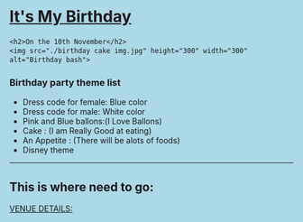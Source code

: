<!DOCTYPE html>
<html lang="en">
<head>
    <meta charset="UTF-8">
    <meta name="viewport" content="width=device-width, initial-scale=1.0">
    <title>BIRTHDAY INVITATION</title>
</head>
<style>
    h1{
        text-decoration: underline;
    }
    html{
        background-color:lightblue
    }
</style>
<body>
    <h1>It's My Birthday </h1>

    <h2>On the 10th November</h2>
    <img src="./birthday cake img.jpg" height="300" width="300" alt="Birthday bash">

   <h3>Birthday party theme list</h3> 
    <ul>
    <li>Dress code for female: Blue color</li>
    <li>Dress code for male:   White color</li>
    <li>Pink and Blue ballons:(I Love Ballons)</li>
    <li>Cake : (I am Really Good at eating)</li>
    <li>An Appetite : (There will be alots of foods)</li>
    <li>Disney theme</li>
    </ul>
    <hr>
    <h2>This is where need to go:</h2>
    <a href="./VENUE.HTML">VENUE DETAILS:</a>
</body>
</html>
